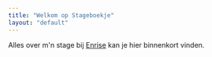 ```yaml
---
title: "Welkom op Stageboekje"
layout: "default"
---
```


Alles over m'n stage bij [Enrise](https://enrise.com/) kan je hier binnenkort vinden.
